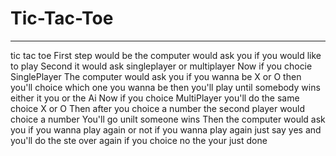 # Tic-Tac-Toe
<hr>
tic tac toe
<hr3> First step would be the computer would ask you if you would like to play
Second it would ask singleplayer or multiplayer <hr3>
Now if you chocie SinglePlayer 
The computer would ask you if you wanna be X or O
then you'll choice which one you wanna be 
then you'll play until somebody wins either it you or the Ai
Now if you choice MultiPlayer 
you'll do the same choice X or O 
Then after you choice a number the second player would choice a number 
You'll go unilt someone wins
Then the computer would ask you if you wanna play again or not
if you wanna play again just say yes and you'll do the ste over again
if you choice no the your just done
